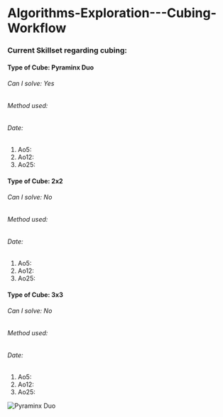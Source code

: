 # Algorithms-Exploration---Cubing-Workflow

### Current Skillset regarding cubing:

#### Type of Cube: Pyraminx Duo
###### Can I solve: Yes
###### Method used: 
###### Date:
1. Ao5: 
2. Ao12:
3. Ao25: 

#### Type of Cube: 2x2
###### Can I solve: No
###### Method used: 
###### Date:
1. Ao5: 
2. Ao12:
3. Ao25: 

#### Type of Cube: 3x3
###### Can I solve: No
###### Method used: 
###### Date:
1. Ao5: 
2. Ao12:
3. Ao25: 


![Pyraminx Duo]()
